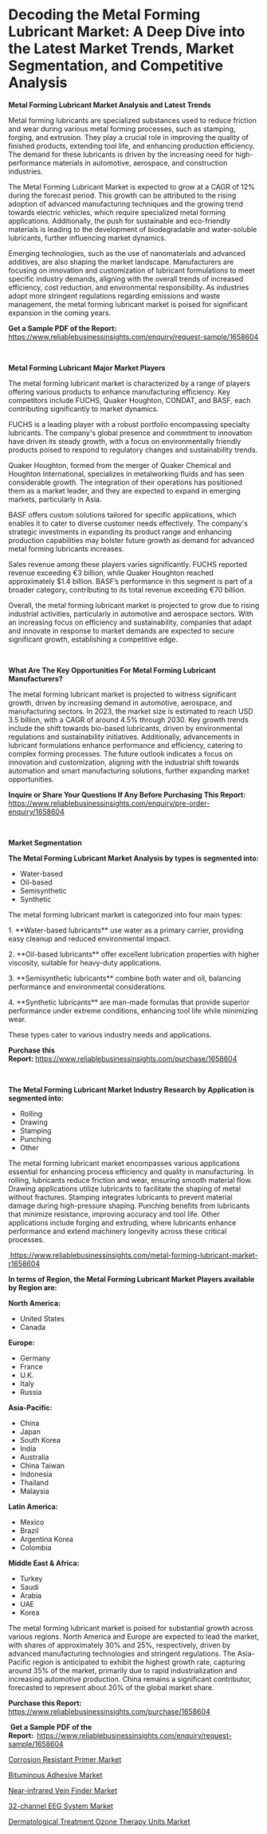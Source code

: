 <p><h1>Decoding the Metal Forming Lubricant Market: A Deep Dive into the Latest Market Trends, Market Segmentation, and Competitive Analysis</h1></p><p><strong>Metal Forming Lubricant Market Analysis and Latest Trends</strong></p>
<p><p>Metal forming lubricants are specialized substances used to reduce friction and wear during various metal forming processes, such as stamping, forging, and extrusion. They play a crucial role in improving the quality of finished products, extending tool life, and enhancing production efficiency. The demand for these lubricants is driven by the increasing need for high-performance materials in automotive, aerospace, and construction industries.</p><p>The Metal Forming Lubricant Market is expected to grow at a CAGR of 12% during the forecast period. This growth can be attributed to the rising adoption of advanced manufacturing techniques and the growing trend towards electric vehicles, which require specialized metal forming applications. Additionally, the push for sustainable and eco-friendly materials is leading to the development of biodegradable and water-soluble lubricants, further influencing market dynamics.</p><p>Emerging technologies, such as the use of nanomaterials and advanced additives, are also shaping the market landscape. Manufacturers are focusing on innovation and customization of lubricant formulations to meet specific industry demands, aligning with the overall trends of increased efficiency, cost reduction, and environmental responsibility. As industries adopt more stringent regulations regarding emissions and waste management, the metal forming lubricant market is poised for significant expansion in the coming years.</p></p>
<p><strong>Get a Sample PDF of the Report:&nbsp;</strong> <a href="https://www.reliablebusinessinsights.com/enquiry/request-sample/1658604?utm_campaign=1094&utm_medium=2&utm_source=Github&utm_content=ia&utm_term=08112024&utm_id=metal-forming-lubricant">https://www.reliablebusinessinsights.com/enquiry/request-sample/1658604</a></p>
<p>&nbsp;</p>
<p><strong>Metal Forming Lubricant Major Market Players</strong></p>
<p><p>The metal forming lubricant market is characterized by a range of players offering various products to enhance manufacturing efficiency. Key competitors include FUCHS, Quaker Houghton, CONDAT, and BASF, each contributing significantly to market dynamics.</p><p>FUCHS is a leading player with a robust portfolio encompassing specialty lubricants. The company's global presence and commitment to innovation have driven its steady growth, with a focus on environmentally friendly products poised to respond to regulatory changes and sustainability trends.</p><p>Quaker Houghton, formed from the merger of Quaker Chemical and Houghton International, specializes in metalworking fluids and has seen considerable growth. The integration of their operations has positioned them as a market leader, and they are expected to expand in emerging markets, particularly in Asia.</p><p>BASF offers custom solutions tailored for specific applications, which enables it to cater to diverse customer needs effectively. The company's strategic investments in expanding its product range and enhancing production capabilities may bolster future growth as demand for advanced metal forming lubricants increases.</p><p>Sales revenue among these players varies significantly. FUCHS reported revenue exceeding €3 billion, while Quaker Houghton reached approximately $1.4 billion. BASF’s performance in this segment is part of a broader category, contributing to its total revenue exceeding €70 billion.</p><p>Overall, the metal forming lubricant market is projected to grow due to rising industrial activities, particularly in automotive and aerospace sectors. With an increasing focus on efficiency and sustainability, companies that adapt and innovate in response to market demands are expected to secure significant growth, establishing a competitive edge.</p></p>
<p>&nbsp;</p>
<p><strong>What Are The Key Opportunities For Metal Forming Lubricant Manufacturers?</strong></p>
<p><p>The metal forming lubricant market is projected to witness significant growth, driven by increasing demand in automotive, aerospace, and manufacturing sectors. In 2023, the market size is estimated to reach USD 3.5 billion, with a CAGR of around 4.5% through 2030. Key growth trends include the shift towards bio-based lubricants, driven by environmental regulations and sustainability initiatives. Additionally, advancements in lubricant formulations enhance performance and efficiency, catering to complex forming processes. The future outlook indicates a focus on innovation and customization, aligning with the industrial shift towards automation and smart manufacturing solutions, further expanding market opportunities.</p></p>
<p><strong>Inquire or Share Your Questions If Any Before Purchasing This Report:</strong> <a href="https://www.reliablebusinessinsights.com/enquiry/pre-order-enquiry/1658604?utm_campaign=1094&utm_medium=2&utm_source=Github&utm_content=ia&utm_term=08112024&utm_id=metal-forming-lubricant">https://www.reliablebusinessinsights.com/enquiry/pre-order-enquiry/1658604</a></p>
<p>&nbsp;</p>
<p><strong>Market Segmentation</strong></p>
<p><strong>The Metal Forming Lubricant Market Analysis by types is segmented into:</strong></p>
<p><ul><li>Water-based</li><li>Oil-based</li><li>Semisynthetic</li><li>Synthetic</li></ul></p>
<p><p>The metal forming lubricant market is categorized into four main types: </p><p>1. **Water-based lubricants** use water as a primary carrier, providing easy cleanup and reduced environmental impact.</p><p>2. **Oil-based lubricants** offer excellent lubrication properties with higher viscosity, suitable for heavy-duty applications.</p><p>3. **Semisynthetic lubricants** combine both water and oil, balancing performance and environmental considerations.</p><p>4. **Synthetic lubricants** are man-made formulas that provide superior performance under extreme conditions, enhancing tool life while minimizing wear. </p><p>These types cater to various industry needs and applications.</p></p>
<p><strong>Purchase this Report:&nbsp;</strong><a href="https://www.reliablebusinessinsights.com/purchase/1658604?utm_campaign=1094&utm_medium=2&utm_source=Github&utm_content=ia&utm_term=08112024&utm_id=metal-forming-lubricant">https://www.reliablebusinessinsights.com/purchase/1658604</a></p>
<p>&nbsp;</p>
<p><strong>The Metal Forming Lubricant Market Industry Research by Application is segmented into:</strong></p>
<p><ul><li>Rolling</li><li>Drawing</li><li>Stamping</li><li>Punching</li><li>Other</li></ul></p>
<p><p>The metal forming lubricant market encompasses various applications essential for enhancing process efficiency and quality in manufacturing. In rolling, lubricants reduce friction and wear, ensuring smooth material flow. Drawing applications utilize lubricants to facilitate the shaping of metal without fractures. Stamping integrates lubricants to prevent material damage during high-pressure shaping. Punching benefits from lubricants that minimize resistance, improving accuracy and tool life. Other applications include forging and extruding, where lubricants enhance performance and extend machinery longevity across these critical processes.</p></p>
<p><a href="https://www.reliablebusinessinsights.com/metal-forming-lubricant-market-r1658604?utm_campaign=1094&utm_medium=2&utm_source=Github&utm_content=ia&utm_term=08112024&utm_id=metal-forming-lubricant">&nbsp;https://www.reliablebusinessinsights.com/metal-forming-lubricant-market-r1658604</a></p>
<p><strong>In terms of Region, the Metal Forming Lubricant Market Players available by Region are:</strong></p>
<p>
    <p> <strong> North America: </strong>
        <ul>
            <li>United States</li>
            <li>Canada</li>
        </ul>
        </p> 
    <p> <strong> Europe: </strong>
        <ul>
            <li>Germany</li>
            <li>France</li>
            <li>U.K.</li>
            <li>Italy</li>
            <li>Russia</li>
        </ul>
        </p> 
    <p> <strong> Asia-Pacific: </strong>
        <ul>
            <li>China</li>
            <li>Japan</li>
            <li>South Korea</li>
            <li>India</li>
            <li>Australia</li>
            <li>China Taiwan</li>
            <li>Indonesia</li>
            <li>Thailand</li>
            <li>Malaysia</li>
        </ul>
        </p> 
    <p> <strong> Latin America: </strong>
        <ul>
            <li>Mexico</li>
            <li>Brazil</li>
            <li>Argentina Korea</li>
            <li>Colombia</li>
        </ul>
        </p> 
    <p> <strong> Middle East & Africa: </strong>
        <ul>
            <li>Turkey</li>
            <li>Saudi</li>
            <li>Arabia</li>
            <li>UAE</li>
            <li>Korea</li>
        </ul>
    </p>
    </p>
<p><p>The metal forming lubricant market is poised for substantial growth across various regions. North America and Europe are expected to lead the market, with shares of approximately 30% and 25%, respectively, driven by advanced manufacturing technologies and stringent regulations. The Asia-Pacific region is anticipated to exhibit the highest growth rate, capturing around 35% of the market, primarily due to rapid industrialization and increasing automotive production. China remains a significant contributor, forecasted to represent about 20% of the global market share.</p></p>
<p><strong>Purchase this Report: </strong><a href="https://www.reliablebusinessinsights.com/purchase/1658604?utm_campaign=1094&utm_medium=2&utm_source=Github&utm_content=ia&utm_term=08112024&utm_id=metal-forming-lubricant">https://www.reliablebusinessinsights.com/purchase/1658604</a></p>
<p>&nbsp;<strong>Get a Sample PDF of the Report:&nbsp;&nbsp;</strong><a href="https://www.reliablebusinessinsights.com/enquiry/request-sample/1658604?utm_campaign=1094&utm_medium=2&utm_source=Github&utm_content=ia&utm_term=08112024&utm_id=metal-forming-lubricant">https://www.reliablebusinessinsights.com/enquiry/request-sample/1658604</a></p>
<p><strong></strong></p>
<p><p><a href="https://github.com/kiara3n0pau/Market-Research-Report-List-1/blob/main/corrosion-resistant-primer-market.md?utm_campaign=1094&utm_medium=2&utm_source=Github&utm_content=ia&utm_term=08112024&utm_id=metal-forming-lubricant">Corrosion Resistant Primer Market</a></p><p><a href="https://github.com/florjvdva/Market-Research-Report-List-1/blob/main/bituminous-adhesive-market.md?utm_campaign=1094&utm_medium=2&utm_source=Github&utm_content=ia&utm_term=08112024&utm_id=metal-forming-lubricant">Bituminous Adhesive Market</a></p><p><a href="https://issuu.com/reportprime-2/docs/near-infrared-vein-finder-market-si_273c746728f308?utm_campaign=1094&utm_medium=2&utm_source=Github&utm_content=ia&utm_term=08112024&utm_id=metal-forming-lubricant">Near-infrared Vein Finder Market</a></p><p><a href="https://issuu.com/reportprime-2/docs/32-channel-eeg-system-market-size-2_beaa8a25d22af3?utm_campaign=1094&utm_medium=2&utm_source=Github&utm_content=ia&utm_term=08112024&utm_id=metal-forming-lubricant">32-channel EEG System Market</a></p><p><a href="https://issuu.com/reportprime-2/docs/dermatological-treatment-ozone-ther_9b33c7c9e5b5c9?utm_campaign=1094&utm_medium=2&utm_source=Github&utm_content=ia&utm_term=08112024&utm_id=metal-forming-lubricant">Dermatological Treatment Ozone Therapy Units Market</a></p></p>